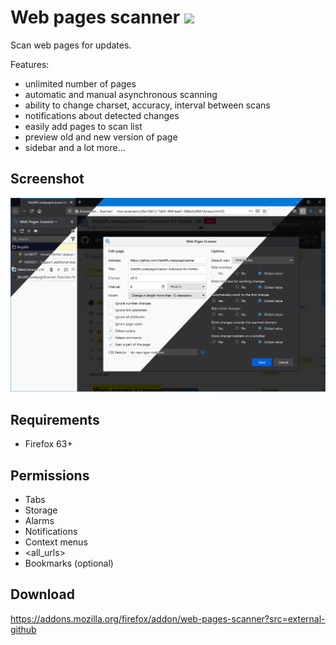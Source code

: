 # Web pages scanner ![](https://img.shields.io/amo/v/web-pages-scanner.svg)
Scan web pages for updates.

Features:
- unlimited number of pages
- automatic and manual asynchronous scanning
- ability to change charset, accuracy, interval between scans
- notifications about detected changes
- easily add pages to scan list
- preview old and new version of page
- sidebar
and a lot more...

## Screenshot
![](screenshots/4.png)

## Requirements
- Firefox 63+

## Permissions
- Tabs
- Storage
- Alarms
- Notifications
- Context menus
- <all_urls>
- Bookmarks (optional)

## Download
https://addons.mozilla.org/firefox/addon/web-pages-scanner?src=external-github
